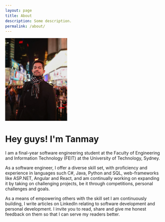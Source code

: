 ```yaml
---
layout: page
title: About
description: Some description.
permalink: /about/
---
```


<img class="img-rounded" src="/assets/img/uploads/profile.jpg" alt="Tanmay Munigala" width="200">

# Hey guys! I'm Tanmay

I am a final-year software engineering student at the Faculty of Engineering and Information Technology (FEIT) at the University of Technology, Sydney. 

As a software engineer, I offer a diverse skill set, with proficiency and experience in languages such C#, Java, Python and SQL, web-frameworks like ASP.NET, Angular and React, and am continually working on expanding it by taking on challenging projects, be it through competitions, personal challenges and goals.

As a means of empowering others with the skill set I am continuously building, I write articles on LinkedIn relating to software development and personal development. I invite you to read, share and give me honest feedback on them so that I can serve my readers better.
